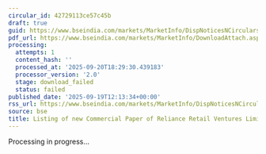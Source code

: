 ```yaml
---
circular_id: 42729113ce57c45b
draft: true
guid: https://www.bseindia.com/markets/MarketInfo/DispNoticesNCirculars.aspx?Noticeid={0AEB4A63-CDC2-48C4-9F5F-B530B2B2231C}&noticeno=20250919-24&dt=09/19/2025&icount=24&totcount=44&flag=0
pdf_url: https://www.bseindia.com/markets/MarketInfo/DownloadAttach.aspx?id=20250919-24&attachedId=
processing:
  attempts: 1
  content_hash: ''
  processed_at: '2025-09-20T18:29:30.439183'
  processor_version: '2.0'
  stage: download_failed
  status: failed
published_date: '2025-09-19T12:13:34+00:00'
rss_url: https://www.bseindia.com/markets/MarketInfo/DispNoticesNCirculars.aspx?Noticeid={0AEB4A63-CDC2-48C4-9F5F-B530B2B2231C}&noticeno=20250919-24&dt=09/19/2025&icount=24&totcount=44&flag=0
source: bse
title: Listing of new Commercial Paper of Reliance Retail Ventures Limited
---
```


Processing in progress...